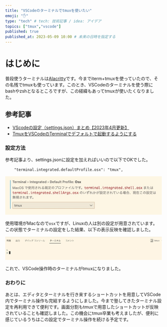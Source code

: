 ```yaml
---
title: "VSCodeのターミナルでtmuxを使いたい"
emoji: "✋"
type: "tech" # tech: 技術記事 / idea: アイデア
topics: ["tmux","vscode"]
published: true
published_at: 2023-05-09 10:00 # 未来の日時を指定する
---
```


# はじめに
普段使うターミナルは[Alacritty](https://github.com/alacritty/alacritty)です。今までiterm+tmuxを使っていたので、その名残でtmuxも使っています。このとき、VSCodeのターミナルを使う際にbashやzshとなるところですが、この経緯もあってtmuxが使いたくなりました。

## 参考記事
- [VScodeの設定（settings\.json）まとめ【2023年4月更新】](https://zenn.dev/sayuki_coding/articles/c389d9ad48feaa)
- [TmuxをVSCodeのTerminalでデフォルトで起動するようにする](https://zenn.dev/suba/articles/ffc5454964787a)

### 設定方法
参考記事より、settings.jsonに設定を加えればいいので以下でOKでした。

```
    "terminal.integrated.defaultProfile.osx": "tmux",
```

![](/images/articles/tmux_on.jpg)

使用環境がMacなので`osx`ですが、Linuxの人は別の設定が用意されています。
この状態でターミナルの設定をした結果、以下の表示反映を確認しました。

![](/images/articles/tmux_add.jpg)

これで、VSCode操作時のターミナルがtmuxになりました。

### おわりに
あとは、エディタとターミナルを行き来するショートカットを用意してVSCode内でターミナル操作も完結するようにしました。今まで塾してきたターミナル設定を再利用できて便利です。画面分割もtmuxで用意したショートカットが反映されていることも確認しました。この機会にtmux卒業も考えましたが、便利に感じているうちはこの設定でターミナル操作を続ける予定です。